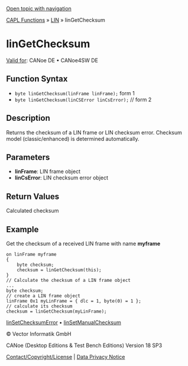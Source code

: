 [Open topic with navigation](../../../../../CANoeDEFamily.htm#Topics/CAPLFunctions/LIN/Functions/CAPLfunctionLINGetChecksum.md)

[CAPL Functions](../../CAPLfunctions.md) » [LIN](../CAPLfunctionsLINOverview.md) » linGetChecksum

# linGetChecksum

[Valid for](../../../Shared/FeatureAvailability.md): CANoe DE • CANoe4SW DE

## Function Syntax

- `byte linGetChecksum(linFrame linFrame);` form 1
- `byte linGetChecksum(linCSError linCsError);` // form 2

## Description

Returns the checksum of a LIN frame or LIN checksum error. Checksum model (classic/enhanced) is determined automatically.

## Parameters

- **linFrame**: LIN frame object
- **linCsError**: LIN checksum error object

## Return Values

Calculated checksum

## Example

Get the checksum of a received LIN frame with name **myframe**

```plaintext
on linFrame myframe
{
    byte checksum;
    checksum = linGetChecksum(this);
}
// Calculate the checksum of a LIN frame object
...
byte checksum;
// create a LIN frame object
linFrame 0x1 myLinFrame = { dlc = 1, byte(0) = 1 };
// calculate its checksum
checksum = linGetChecksum(myLinFrame);
```

[linSetChecksumError](CAPLfunctionLINSetChecksumError.md) • [linSetManualChecksum](CAPLfunctionLINSetManualChecksum.md)

© Vector Informatik GmbH

CANoe (Desktop Editions & Test Bench Editions) Version 18 SP3

[Contact/Copyright/License](../../../Shared/ContactCopyrightLicense.md) | [Data Privacy Notice](https://www.vector.com/int/en/company/get-info/privacy-policy/)
